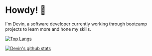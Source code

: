 # Howdy! 🤠
I'm Devin, a software developer currently working through bootcamp projects to learn more and hone my skills.

[![Top Langs](https://github-readme-stats.vercel.app/api/top-langs/?username=devolo13&theme=dracula)](https://github.com/anuraghazra/github-readme-stats)

[![Devin's github stats](https://github-readme-stats.vercel.app/api?username=devolo13&count_private=true&show_icons=true&theme=dracula&hide_rank=false)](https://github.com/anuraghazra/github-readme-stats)
